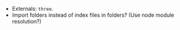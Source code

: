 - Externals: `three`.
- Import folders instead of index files in folders? (Use node module resolution?)
